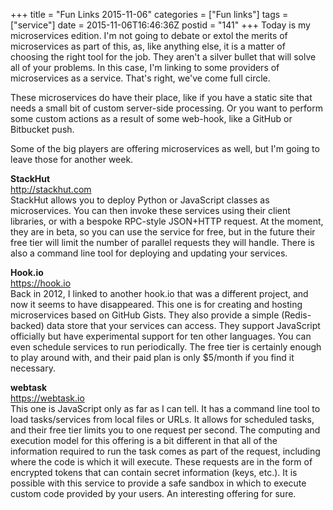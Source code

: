 +++
title = "Fun Links 2015-11-06"
categories = ["Fun links"]
tags = ["service"]
date = 2015-11-06T16:46:36Z
postid = "141"
+++
Today is my microservices edition. I'm not going to debate or extol the merits of microservices as part of this, as, like anything else, it is a matter of choosing the right tool for the job. They aren't a silver bullet that will solve all of your problems. In this case, I'm linking to some providers of microservices as a service. That's right, we've come full circle.

These microservices do have their place, like if you have a static site that needs a small bit of custom server-side processing. Or you want to perform some custom actions as a result of some web-hook, like a GitHub or Bitbucket push.

Some of the big players are offering microservices as well, but I'm going to leave those for another week.

**StackHut**  
http://stackhut.com  
StackHut allows you to deploy Python or JavaScript classes as microservices. You can then invoke these services using their client libraries, or with a bespoke RPC-style JSON+HTTP request. At the moment, they are in beta, so you can use the service for free, but in the future their free tier will limit the number of parallel requests they will handle. There is also a command line tool for deploying and updating your services.

**Hook.io**  
https://hook.io  
Back in 2012, I linked to another hook.io that was a different project, and now it seems to have disappeared. This one is for creating and hosting microservices based on GitHub Gists. They also provide a simple (Redis-backed) data store that your services can access. They support JavaScript officially but have experimental support for ten other languages. You can even schedule services to run periodically. The free tier is certainly enough to play around with, and their paid plan is only $5/month if you find it necessary. 

**webtask**  
https://webtask.io  
This one is JavaScript only as far as I can tell. It has a command line tool to load tasks/services from local files or URLs. It allows for scheduled tasks, and their free tier limits you to one request per second. The computing and execution model for this offering is a bit different in that all of the information required to run the task comes as part of the request, including where the code is which it will execute. These requests are in the form of encrypted tokens that can contain secret information (keys, etc.). It is possible with this service to provide a safe sandbox in which to execute custom code provided by your users. An interesting offering for sure.